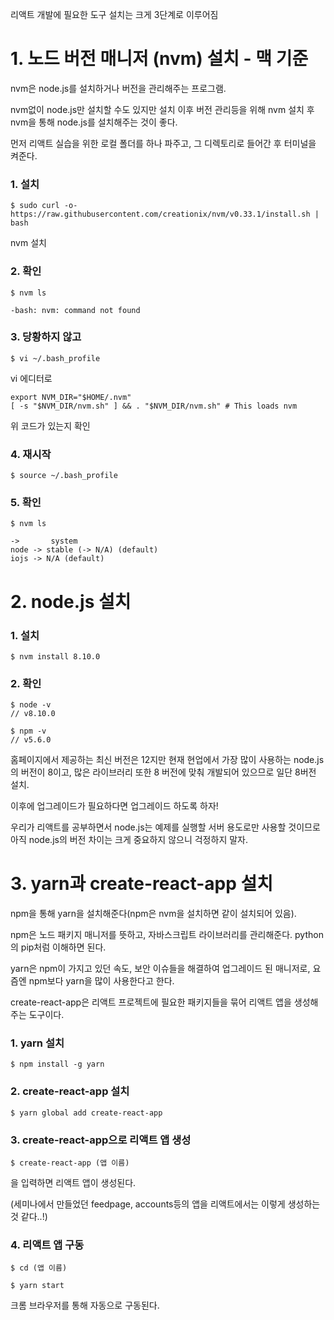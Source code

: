 리액트 개발에 필요한 도구 설치는 크게 3단계로 이루어짐

# 1. 노드 버전 매니저 (nvm) 설치 - 맥 기준

nvm은 node.js를 설치하거나 버전을 관리해주는 프로그램. 

nvm없이 node.js만 설치할 수도 있지만 설치 이후 버전 관리등을 위해 nvm 설치 후 nvm을 통해 node.js를 설치해주는 것이 좋다.

먼저 리액트 실습을 위한 로컬 폴더를 하나 파주고, 그 디렉토리로 들어간 후 터미널을 켜준다.

### 1. 설치
```
$ sudo curl -o- https://raw.githubusercontent.com/creationix/nvm/v0.33.1/install.sh | bash
```
nvm 설치

### 2. 확인
```
$ nvm ls

-bash: nvm: command not found
```

### 3. 당황하지 않고
```
$ vi ~/.bash_profile
```
vi 에디터로

```
export NVM_DIR="$HOME/.nvm"
[ -s "$NVM_DIR/nvm.sh" ] && . "$NVM_DIR/nvm.sh" # This loads nvm
```
위 코드가 있는지 확인

### 4. 재시작
```
$ source ~/.bash_profile
```

### 5. 확인
```
$ nvm ls
```

```
->       system
node -> stable (-> N/A) (default)
iojs -> N/A (default)
```



# 2. node.js 설치

### 1. 설치
```
$ nvm install 8.10.0
```

### 2. 확인
```
$ node -v 
// v8.10.0

$ npm -v 
// v5.6.0
```
홈페이지에서 제공하는 최신 버전은 12지만 현재 현업에서 가장 많이 사용하는 node.js의 버전이 8이고, 많은 라이브러리 또한 8 버전에 맞춰 개발되어 있으므로 일단 8버전 설치. 

이후에 업그레이드가 필요하다면 업그레이드 하도록 하자!

우리가 리액트를 공부하면서 node.js는 예제를 실행할 서버 용도로만 사용할 것이므로 아직 node.js의 버전 차이는 크게 중요하지 않으니 걱정하지 말자.





# 3. yarn과 create-react-app 설치

npm을 통해 yarn을 설치해준다(npm은 nvm을 설치하면 같이 설치되어 있음).

npm은 노드 패키지 매니저를 뜻하고, 자바스크립트 라이브러리를 관리해준다. python의 pip처럼 이해하면 된다.

yarn은 npm이 가지고 있던 속도, 보안 이슈들을 해결하여 업그레이드 된 매니저로, 요즘엔 npm보다 yarn을 많이 사용한다고 한다.

create-react-app은 리액트 프로젝트에 필요한 패키지들을 묶어 리액트 앱을 생성해주는 도구이다.


### 1. yarn 설치
```
$ npm install -g yarn
```

### 2. create-react-app 설치
```
$ yarn global add create-react-app 
```

### 3. create-react-app으로 리액트 앱 생성
```
$ create-react-app (앱 이름)
```
을 입력하면 리액트 앱이 생성된다.

(세미나에서 만들었던 feedpage, accounts등의 앱을 리액트에서는 이렇게 생성하는 것 같다..!)

### 4. 리액트 앱 구동
```
$ cd (앱 이름)

$ yarn start
```
크롬 브라우저를 통해 자동으로 구동된다.
